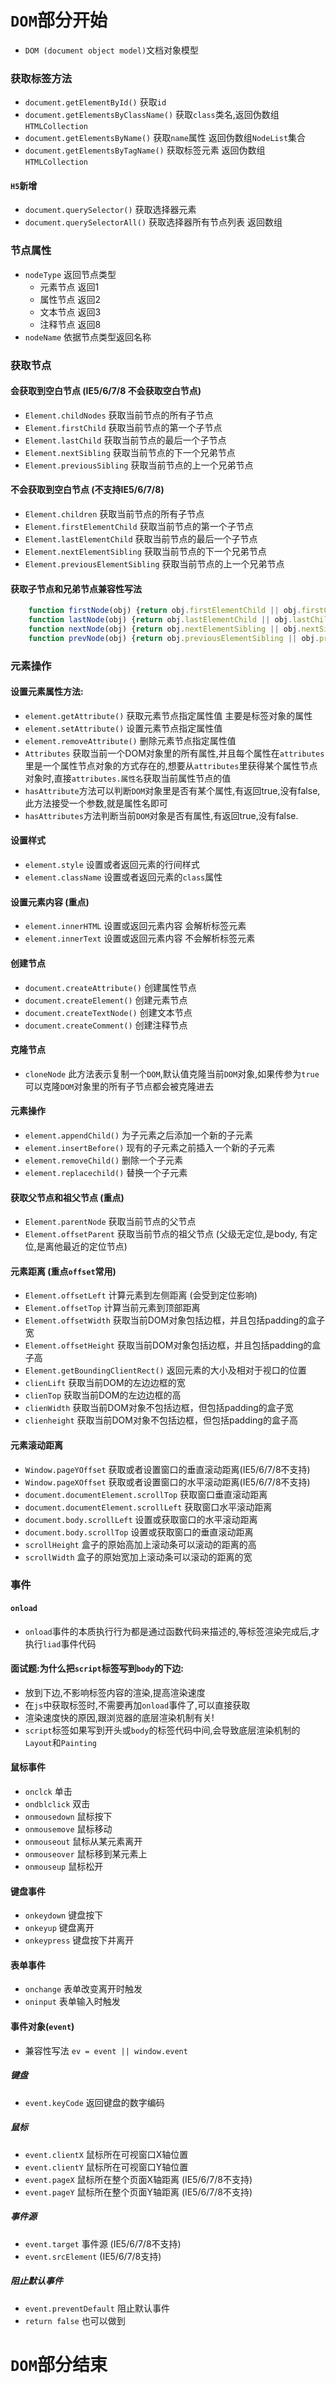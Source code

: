 # `DOM`部分开始
* `DOM (document object model)`文档对象模型

### 获取标签方法
* `document.getElementById()`  获取`id` 
* `document.getElementsByClassName()`  获取`class`类名,返回伪数组`HTMLCollection`
* `document.getElementsByName()`  获取`name`属性  返回伪数组`NodeList`集合
* `document.getElementsByTagName()` 获取标签元素  返回伪数组`HTMLCollection`  

#### `H5`新增
* `document.querySelector()`   获取选择器元素
* `document.querySelectorAll()`  获取选择器所有节点列表  返回数组

### 节点属性
* `nodeType`  返回节点类型
	- 元素节点 返回1
	- 属性节点 返回2
	- 文本节点 返回3
	- 注释节点 返回8
* `nodeName`  依据节点类型返回名称  

### 获取节点
#### 会获取到空白节点 (IE5/6/7/8 不会获取空白节点)
* `Element.childNodes` 获取当前节点的所有子节点
* `Element.firstChild` 获取当前节点的第一个子节点
* `Element.lastChild` 获取当前节点的最后一个子节点
* `Element.nextSibling` 获取当前节点的下一个兄弟节点
* `Element.previousSibling` 获取当前节点的上一个兄弟节点

#### 不会获取到空白节点 (不支持IE5/6/7/8)
* `Element.children` 获取当前节点的所有子节点
* `Element.firstElementChild` 获取当前节点的第一个子节点
* `Element.lastElementChild` 获取当前节点的最后一个子节点
* `Element.nextElementSibling` 获取当前节点的下一个兄弟节点
* `Element.previousElementSibling` 获取当前节点的上一个兄弟节点

#### 获取子节点和兄弟节点兼容性写法
```js
	function firstNode(obj) {return obj.firstElementChild || obj.firstChild;}
	function lastNode(obj) {return obj.lastElementChild || obj.lastChild;}
	function nextNode(obj) {return obj.nextElementSibling || obj.nextSibling;}
	function prevNode(obj) {return obj.previousElementSibling || obj.previousSibling;}
```

### 元素操作
#### 设置元素属性方法:
* `element.getAttribute()`  获取元素节点指定属性值 主要是标签对象的属性
* `element.setAttribute()`  设置元素节点指定属性值
* `element.removeAttribute()`  删除元素节点指定属性值
* `Attributes` 获取当前一个DOM对象里的所有属性,并且每个属性在`attributes`里是一个属性节点对象的方式存在的,想要从`attributes`里获得某个属性节点对象时,直接`attributes.属性名`获取当前属性节点的值
* `hasAttribute`方法可以判断`DOM`对象里是否有某个属性,有返回true,没有false,此方法接受一个参数,就是属性名即可
* `hasAttributes`方法判断当前`DOM`对象是否有属性,有返回true,没有false.

#### 设置样式
* `element.style`  设置或者返回元素的行间样式
* `element.className` 设置或者返回元素的`class`属性

#### 设置元素内容 (重点)
* `element.innerHTML`  设置或返回元素内容    会解析标签元素
* `element.innerText`	设置或返回元素内容    不会解析标签元素

#### 创建节点
* `document.createAttribute()`	创建属性节点
* `document.createElement()`  	创建元素节点
* `document.createTextNode()`  	创建文本节点
* `document.createComment()`  	创建注释节点

#### 克隆节点
* `cloneNode` 此方法表示复制一个`DOM`,默认值克隆当前`DOM`对象,如果传参为`true`可以克隆`DOM`对象里的所有子节点都会被克隆进去

#### 元素操作
* `element.appendChild()` 	为子元素之后添加一个新的子元素
* `element.insertBefore()` 	现有的子元素之前插入一个新的子元素
* `element.removeChild()` 	删除一个子元素
* `element.replacechild()`	替换一个子元素

#### 获取父节点和祖父节点 (重点)
* `Element.parentNode`  	获取当前节点的父节点
* `Element.offsetParent` 	获取当前节点的祖父节点 (父级无定位,是body, 有定位,是离他最近的定位节点)

#### 元素距离 (重点`offset`常用)
* `Element.offsetLeft` 	计算元素到左侧距离  (会受到定位影响)
* `Element.offsetTop` 	计算当前元素到顶部距离
* `Element.offsetWidth` 	获取当前DOM对象包括边框，并且包括padding的盒子宽
* `Element.offsetHeight`	获取当前DOM对象包括边框，并且包括padding的盒子高
* `Element.getBoundingClientRect()` 返回元素的大小及相对于视口的位置
* `clienLift` 	获取当前DOM的左边边框的宽
* `clienTop` 	获取当前DOM的左边边框的高
* `clienWidth`	获取当前DOM对象不包括边框，但包括padding的盒子宽
* `clienheight`	获取当前DOM对象不包括边框，但包括padding的盒子高

#### 元素滚动距离
* `Window.pageYOffset`  获取或者设置窗口的垂直滚动距离(IE5/6/7/8不支持)
* `Window.pageXOffset`	获取或者设置窗口的水平滚动距离(IE5/6/7/8不支持)
* `document.documentElement.scrollTop` 	获取窗口垂直滚动距离
* `document.documentElement.scrollLeft` 获取窗口水平滚动距离
* `document.body.scrollLeft`	设置或获取窗口的水平滚动距离
* `document.body.scrollTop`		设置或获取窗口的垂直滚动距离
* `scrollHeight`	盒子的原始高加上滚动条可以滚动的距离的高
* `scrollWidth`		盒子的原始宽加上滚动条可以滚动的距离的宽

### 事件
#### `onload`
* `onload`事件的本质执行行为都是通过函数代码来描述的,等标签渲染完成后,才执行`liad`事件代码

#### 面试题:为什么把`script`标签写到`body`的下边:
* 放到下边,不影响标签内容的渲染,提高渲染速度
* 在`js`中获取标签时,不需要再加`onload`事件了,可以直接获取
* 渲染速度快的原因,跟浏览器的底层渲染机制有关!
* `script`标签如果写到开头或`body`的标签代码中间,会导致底层渲染机制的`Layout`和`Painting`

#### 鼠标事件
* `onclck` 		单击
* `ondblclick` 	双击
* `onmousedown` 鼠标按下
* `onmousemove`	鼠标移动
* `onmouseout` 	鼠标从某元素离开
* `onmouseover` 鼠标移到某元素上
* `onmouseup` 	鼠标松开

#### 键盘事件
* `onkeydown` 	键盘按下
* `onkeyup`		键盘离开
* `onkeypress`	键盘按下并离开

#### 表单事件
* `onchange` 	表单改变离开时触发
* `oninput`  	表单输入时触发

#### 事件对象(`event`)
* 兼容性写法   `ev = event || window.event`

##### 键盘
* `event.keyCode` 返回键盘的数字编码	

##### 鼠标
* `event.clientX`	鼠标所在可视窗口X轴位置
* `event.clientY`	鼠标所在可视窗口Y轴位置
* `event.pageX`   	鼠标所在整个页面X轴距离  (IE5/6/7/8不支持)
* `event.pageY`   	鼠标所在整个页面Y轴距离	(IE5/6/7/8不支持)

##### 事件源
* `event.target` 事件源  (IE5/6/7/8不支持)
* `event.srcElement`  (IE5/6/7/8支持)

##### 阻止默认事件
* `event.preventDefault` 阻止默认事件
* `return false`  也可以做到

# `DOM`部分结束